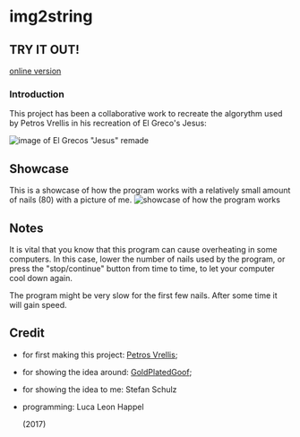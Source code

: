 # img2string

## TRY IT OUT!
[online version](http://htmlpreview.github.io/?https://github.com/Quoteme/img2string/master/index.html)

### Introduction
This project has been a collaborative work to recreate the algorythm used by Petros Vrellis in his recreation of
El Greco's Jesus:

![image of El Grecos "Jesus" remade](http://cdn.trendhunterstatic.com/thumbs/petros-vrellis.jpeg "El Grecos 'Jesus' remade")

## Showcase
This is a showcase of how the program works with a relatively small amount of nails (80) with a picture of me.
![showcase of how the program works](https://i.imgur.com/IZCMClp.gif "Showcase of how the program works")

## Notes
It is vital that you know that this program can cause overheating in some computers.
In this case, lower the number of nails used by the program, or press the "stop/continue" button
from time to time, to let your computer cool down again.

The program might be very slow for the first few nails. After some time it will gain speed.

## Credit
* for first making this project: [Petros Vrellis](http://artof01.com/vrellis/index.html);
* for showing the idea around: [GoldPlatedGoof](https://www.youtube.com/channel/UCtoBnL9JM0r_ZVXABGFkCyg);
* for showing the idea to me: Stefan Schulz
* programming: Luca Leon Happel


	(2017)

<!-- <a href="http://www.youtube.com/watch?feature=player_embedded&v=-S_l8GGxOhU" target="_blank"><img src="http://img.youtube.com/vi/-S_l8GGxOhU/0.jpg" alt="a link to the video I got inspired by" width="240" height="180" border="10" /></a> -->
